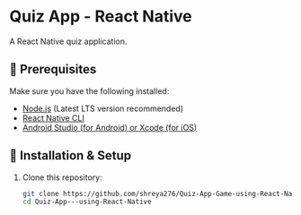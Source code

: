 # Quiz App - React Native

A React Native quiz application.

## 📌 Prerequisites

Make sure you have the following installed:

- [Node.js](https://nodejs.org/) (Latest LTS version recommended)
- [React Native CLI](https://reactnative.dev/docs/environment-setup)
- [Android Studio (for Android) or Xcode (for iOS)](https://reactnative.dev/docs/environment-setup)

## 🚀 Installation & Setup

1. Clone this repository:

   ```sh
   git clone https://github.com/shreya276/Quiz-App-Game-using-React-Native
   cd Quiz-App---using-React-Native
